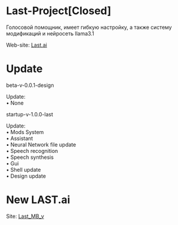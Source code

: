 # Last-Project[Closed]
Голосовой помощник, имеет гибкую настройку, а также систему модификаций и нейросеть llama3.1

Web-site: [Last.ai](http://last.ai.tilda.ws/)

# Update
beta-v-0.0.1-design 
  
   Update:  
    • None

startup-v-1.0.0-last

   Update:  
    • Mods System  
    • Assistant  
    • Neural Network file update  
    • Speech recognition  
    • Speech synthesis  
    • Gui  
    • Shell update  
    • Design update  
    
# New LAST.ai
Site: [Last_MB_v](https://github.com/WhCreating/Last_MB_v)
